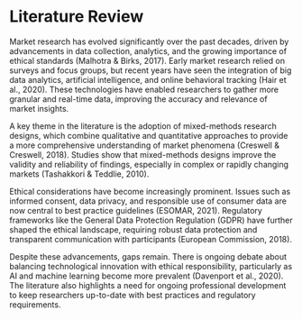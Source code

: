 # Literature Review

Market research has evolved significantly over the past decades, driven by advancements in data collection, analytics, and the growing importance of ethical standards (Malhotra & Birks, 2017). Early market research relied on surveys and focus groups, but recent years have seen the integration of big data analytics, artificial intelligence, and online behavioral tracking (Hair et al., 2020). These technologies have enabled researchers to gather more granular and real-time data, improving the accuracy and relevance of market insights.

A key theme in the literature is the adoption of mixed-methods research designs, which combine qualitative and quantitative approaches to provide a more comprehensive understanding of market phenomena (Creswell & Creswell, 2018). Studies show that mixed-methods designs improve the validity and reliability of findings, especially in complex or rapidly changing markets (Tashakkori & Teddlie, 2010).

Ethical considerations have become increasingly prominent. Issues such as informed consent, data privacy, and responsible use of consumer data are now central to best practice guidelines (ESOMAR, 2021). Regulatory frameworks like the General Data Protection Regulation (GDPR) have further shaped the ethical landscape, requiring robust data protection and transparent communication with participants (European Commission, 2018).

Despite these advancements, gaps remain. There is ongoing debate about balancing technological innovation with ethical responsibility, particularly as AI and machine learning become more prevalent (Davenport et al., 2020). The literature also highlights a need for ongoing professional development to keep researchers up-to-date with best practices and regulatory requirements.

